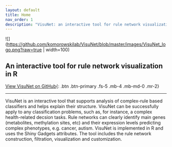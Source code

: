 ```yaml
---
layout: default
title: Home
nav_order: 1
description: "VisuNet: an interactive tool for rule network visualization in R"
---
```


![](https://github.com/komorowskilab/VisuNet/blob/master/images/VisuNet_logo.png?raw=true | width=100)


## An interactive tool for rule network visualization in R


[View VisuNet on GitHub](https://github.com/komorowskilab/VisuNet){: .btn .btn-primary .fs-5 .mb-4 .mb-md-0 .mr-2}

---

VisuNet is an interactive tool that supports analysis of complex-rule based classifiers and helps explain their structure. VisuNet can be successfully apply to any classification problems, such as, for instance, a complex health-related decsion tasks. Rule networks can clearly identify main genes (metabolites, methylation sites, etc) and their expression levels predicting complex phenotypes, e.g. cancer, autism. 
VisuNet is implemented in R and uses the Shiny Gadgets attributes. The tool includes the rule network construction, filtration, visualization and customization.

